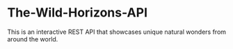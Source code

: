 # The-Wild-Horizons-API
This is an interactive REST API that showcases unique natural wonders from around the world. 
